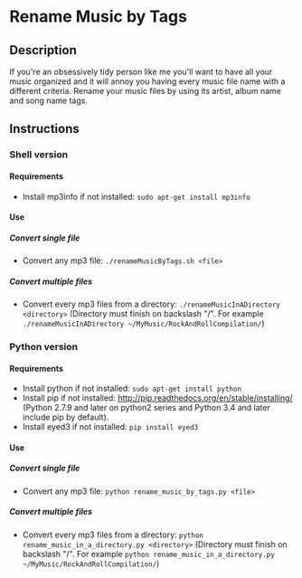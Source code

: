 # Rename Music by Tags

## Description

If you're an obsessively tidy person like me you'll want to have all your music organized and it will annoy you having every music file name with a different criteria. Rename your music files by using its artist, album name and song name tags.

## Instructions

### Shell version

#### Requirements

* Install mp3info if not installed: `sudo apt-get install mp3info`

#### Use

##### Convert single file

* Convert any mp3 file: `./renameMusicByTags.sh <file>`

##### Convert multiple files

* Convert every mp3 files from a directory: `./renameMusicInADirectory <directory>` (Directory must finish on backslash "/". For example `./renameMusicInADirectory ~/MyMusic/RockAndRollCompilation/`)

### Python version

#### Requirements

* Install python if not installed: `sudo apt-get install python`
* Install pip if not installed: http://pip.readthedocs.org/en/stable/installing/ (Python 2.7.9 and later on python2 series and Python 3.4 and later include pip by default).
* Install eyed3 if not installed: `pip install eyed3`

#### Use

##### Convert single file

* Convert any mp3 file: `python rename_music_by_tags.py <file>`

##### Convert multiple files

* Convert every mp3 files from a directory: `python rename_music_in_a_directory.py <directory>` (Directory must finish on backslash "/". For example `python rename_music_in_a_directory.py ~/MyMusic/RockAndRollCompilation/`)
